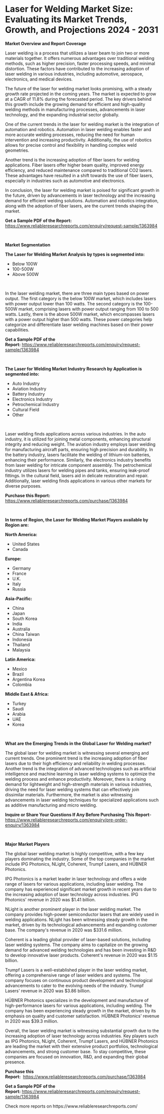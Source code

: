 <p><h1>Laser for Welding Market Size: Evaluating its Market Trends, Growth, and Projections 2024 - 2031</h1></p><p><strong>Market Overview and Report Coverage</strong></p>
<p><p>Laser welding is a process that utilizes a laser beam to join two or more materials together. It offers numerous advantages over traditional welding methods, such as higher precision, faster processing speeds, and minimal distortion. These factors have contributed to the increasing adoption of laser welding in various industries, including automotive, aerospace, electronics, and medical devices.</p><p>The future of the laser for welding market looks promising, with a steady growth rate projected in the coming years. The market is expected to grow at a CAGR of 11.8% during the forecasted period. The key drivers behind this growth include the growing demand for efficient and high-quality welding methods in manufacturing processes, advancements in laser technology, and the expanding industrial sector globally.</p><p>One of the current trends in the laser for welding market is the integration of automation and robotics. Automation in laser welding enables faster and more accurate welding processes, reducing the need for human intervention and increasing productivity. Additionally, the use of robotics allows for precise control and flexibility in handling complex weld geometries.</p><p>Another trend is the increasing adoption of fiber lasers for welding applications. Fiber lasers offer higher beam quality, improved energy efficiency, and reduced maintenance compared to traditional CO2 lasers. These advantages have resulted in a shift towards the use of fiber lasers, especially in industries such as automotive and electronics.</p><p>In conclusion, the laser for welding market is poised for significant growth in the future, driven by advancements in laser technology and the increasing demand for efficient welding solutions. Automation and robotics integration, along with the adoption of fiber lasers, are the current trends shaping the market.</p></p>
<p><strong>Get a Sample PDF of the Report:</strong> <a href="https://www.reliableresearchreports.com/enquiry/request-sample/1363984">https://www.reliableresearchreports.com/enquiry/request-sample/1363984</a></p>
<p>&nbsp;</p>
<p><strong>Market Segmentation</strong></p>
<p><strong>The Laser for Welding Market Analysis by types is segmented into:</strong></p>
<p><ul><li>Below 100W</li><li>100-500W</li><li>Above 500W</li></ul></p>
<p>&nbsp;</p>
<p><p>In the laser welding market, there are three main types based on power output. The first category is the below 100W market, which includes lasers with power output lower than 100 watts. The second category is the 100-500W market, comprising lasers with power output ranging from 100 to 500 watts. Lastly, there is the above 500W market, which encompasses lasers with a power output higher than 500 watts. These power categories help categorize and differentiate laser welding machines based on their power capabilities.</p></p>
<p><strong>Get a Sample PDF of the Report:</strong>&nbsp;<a href="https://www.reliableresearchreports.com/enquiry/request-sample/1363984">https://www.reliableresearchreports.com/enquiry/request-sample/1363984</a></p>
<p>&nbsp;</p>
<p><strong>The Laser for Welding Market Industry Research by Application is segmented into:</strong></p>
<p><ul><li>Auto Industry</li><li>Aviation Industry</li><li>Battery Industry</li><li>Electronics Industry</li><li>Petrochemical Industry</li><li>Cultural Field</li><li>Other</li></ul></p>
<p>&nbsp;</p>
<p><p>Laser welding finds applications across various industries. In the auto industry, it is utilized for joining metal components, enhancing structural integrity and reducing weight. The aviation industry employs laser welding for manufacturing aircraft parts, ensuring high precision and durability. In the battery industry, lasers facilitate the welding of lithium-ion batteries, enhancing their performance. Similarly, the electronics industry benefits from laser welding for intricate component assembly. The petrochemical industry utilizes lasers for welding pipes and tanks, ensuring leak-proof fittings. In the cultural field, lasers aid in delicate restoration and repair. Additionally, laser welding finds applications in various other markets for diverse purposes.</p></p>
<p><strong>Purchase this Report:</strong>&nbsp; <a href="https://www.reliableresearchreports.com/purchase/1363984">https://www.reliableresearchreports.com/purchase/1363984</a></p>
<p>&nbsp;</p>
<p><strong>In terms of Region, the Laser for Welding Market Players available by Region are:</strong></p>
<p>
    <p> <strong> North America: </strong>
        <ul>
            <li>United States</li>
            <li>Canada</li>
        </ul>
        </p> 
    <p> <strong> Europe: </strong>
        <ul>
            <li>Germany</li>
            <li>France</li>
            <li>U.K.</li>
            <li>Italy</li>
            <li>Russia</li>
        </ul>
        </p> 
    <p> <strong> Asia-Pacific: </strong>
        <ul>
            <li>China</li>
            <li>Japan</li>
            <li>South Korea</li>
            <li>India</li>
            <li>Australia</li>
            <li>China Taiwan</li>
            <li>Indonesia</li>
            <li>Thailand</li>
            <li>Malaysia</li>
        </ul>
        </p> 
    <p> <strong> Latin America: </strong>
        <ul>
            <li>Mexico</li>
            <li>Brazil</li>
            <li>Argentina Korea</li>
            <li>Colombia</li>
        </ul>
        </p> 
    <p> <strong> Middle East & Africa: </strong>
        <ul>
            <li>Turkey</li>
            <li>Saudi</li>
            <li>Arabia</li>
            <li>UAE</li>
            <li>Korea</li>
        </ul>
    </p>
    </p>
<p>&nbsp;</p>
<p><strong>What are the Emerging Trends in the Global Laser for Welding market?</strong></p>
<p><p>The global laser for welding market is witnessing several emerging and current trends. One prominent trend is the increasing adoption of fiber lasers due to their high efficiency and reliability in welding processes. Another trend is the integration of advanced technologies such as artificial intelligence and machine learning in laser welding systems to optimize the welding process and enhance productivity. Moreover, there is a rising demand for lightweight and high-strength materials in various industries, driving the need for laser welding systems that can effectively join dissimilar materials. Furthermore, the market is also witnessing advancements in laser welding techniques for specialized applications such as additive manufacturing and micro welding.</p></p>
<p><strong>Inquire or Share Your Questions If Any Before Purchasing This Report</strong>- <a href="https://www.reliableresearchreports.com/enquiry/pre-order-enquiry/1363984">https://www.reliableresearchreports.com/enquiry/pre-order-enquiry/1363984</a></p>
<p>&nbsp;</p>
<p><strong>Major Market Players</strong></p>
<p><p>The global laser welding market is highly competitive, with a few key players dominating the industry. Some of the top companies in the market include IPG Photonics, NLight, Coherent, Trumpf Lasers, and HÜBNER Photonics.</p><p>IPG Photonics is a market leader in laser technology and offers a wide range of lasers for various applications, including laser welding. The company has experienced significant market growth in recent years due to the increasing adoption of laser technology across industries. IPG Photonics' revenue in 2020 was $1.41 billion.</p><p>NLight is another prominent player in the laser welding market. The company provides high-power semiconductor lasers that are widely used in welding applications. NLight has been witnessing steady growth in the market, driven by its technological advancements and expanding customer base. The company's revenue in 2020 was $331.6 million.</p><p>Coherent is a leading global provider of laser-based solutions, including laser welding systems. The company aims to capitalize on the growing demand for advanced welding technologies and has been investing in R&D to develop innovative laser products. Coherent's revenue in 2020 was $1.15 billion.</p><p>Trumpf Lasers is a well-established player in the laser welding market, offering a comprehensive range of laser welders and systems. The company focuses on continuous product development and technological advancements to cater to the evolving needs of the industry. Trumpf Lasers' revenue in 2020 was $3.86 billion.</p><p>HÜBNER Photonics specializes in the development and manufacture of high-performance lasers for various applications, including welding. The company has been experiencing steady growth in the market, driven by its emphasis on quality and customer satisfaction. HÜBNER Photonics' revenue in 2020 was $39.3 million.</p><p>Overall, the laser welding market is witnessing substantial growth due to the increasing adoption of laser technology across industries. Key players such as IPG Photonics, NLight, Coherent, Trumpf Lasers, and HÜBNER Photonics are leading the market with their extensive product portfolios, technological advancements, and strong customer base. To stay competitive, these companies are focused on innovation, R&D, and expanding their global presence.</p></p>
<p><strong>Purchase this Report:</strong>&nbsp;&nbsp;<a href="https://www.reliableresearchreports.com/purchase/1363984">https://www.reliableresearchreports.com/purchase/1363984</a></p>
<p></p>
<p><strong>Get a Sample PDF of the Report:</strong>&nbsp;<a href="https://www.reliableresearchreports.com/enquiry/request-sample/1363984">https://www.reliableresearchreports.com/enquiry/request-sample/1363984</a></p>
<p>Check more reports on https://www.reliableresearchreports.com/</p>